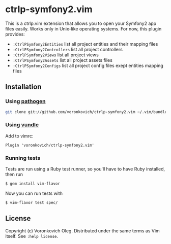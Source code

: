 # ctrlp-symfony2.vim

This is a ctrlp.vim extension that allows you to open your Symfony2 app files easily. Works only in Unix-like operating systems. For now, this plugin provides:

* `:CtrlPSymfony2Entities` list all project entities and their mapping files
* `:CtrlPSymfony2Controllers` list all project controllers
* `:CtrlPSymfony2Views` list all project views
* `:CtrlPSymfony2Assets` list all project assets files
* `:CtrlPSymfony2Configs` list all project config files exept entities mapping files

## Installation

### Using [pathogen](https://github.com/tpope/vim-pathogen)

``` sh
git clone git://github.com/voronkovich/ctrlp-symfony2.vim ~/.vim/bundle/ctrlp-symfony2.vim
```

### Using [vundle](https://github.com/gmarik/vundle)

Add to vimrc:

``` vim
Plugin 'voronkovich/ctrlp-symfony2.vim'
```

### Running tests


Tests are run using a Ruby test runner, so you'll have to have Ruby installed, then run

```sh
$ gem install vim-flavor
```

Now you can run tests with

```sh
$ vim-flavor test spec/
```

## License

Copyright (c) Voronkovich Oleg.  Distributed under the same terms as Vim itself.
See `:help license`.
